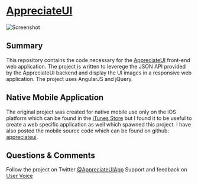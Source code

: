 [AppreciateUI](http://www.appreciateui.com)
========================

![Screenshot](https://raw.github.com/thedillonb/appreciateui-web/master/screenshot.png)

Summary
---------------

This repository contains the code necessary for the [AppreciateUI](http://www.appreciateui.com) front-end web application.
The project is written to leverege the JSON API provided by the AppreciateUI backend and display the UI images in a
responsive web application. The project uses AngularJS and jQuery.


Native Mobile Application
--------------------------

The original project was created for native mobile use only on the iOS platform which can be found in the 
[iTunes Store](https://itunes.apple.com/us/app/appreciateui/id651317060?ls=1&mt=8) but I found it to be useful to create
a web specific application as well which spawned this project. I have also posted the mobile source code which can be
found on github: [appreciateui](https://github.com/thedillonb/appreciateui).


Questions & Comments
---------------------

Follow the project on Twitter [@AppreciateUIApp](http://www.twitter.com/appreciateuiapp)
Support and feedback on [User Voice](http://appreciateui.uservoice.com)

